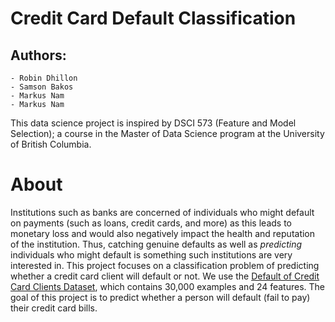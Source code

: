 # Credit Card Default Classification

## Authors:
    - Robin Dhillon
    - Samson Bakos
    - Markus Nam
    - Markus Nam

This data science project is inspired by DSCI 573 (Feature and Model Selection); a course in the Master of Data Science program at the University of British Columbia.
    
# About 

Institutions such as banks are concerned of individuals who might default on payments (such as loans, credit cards, and more) as this leads to monetary loss and would also negatively impact the health and reputation of the institution. Thus, catching genuine defaults as well as *predicting* individuals who might default is something such institutions are very interested in. This project focuses on a classification problem of predicting whether a credit card client will default or not. We use the [Default of Credit Card Clients Dataset](https://www.kaggle.com/datasets/uciml/default-of-credit-card-clients-dataset), which contains 30,000 examples and 24 features. The goal of this project is to predict whether a person will default (fail to pay) their credit card bills. 
